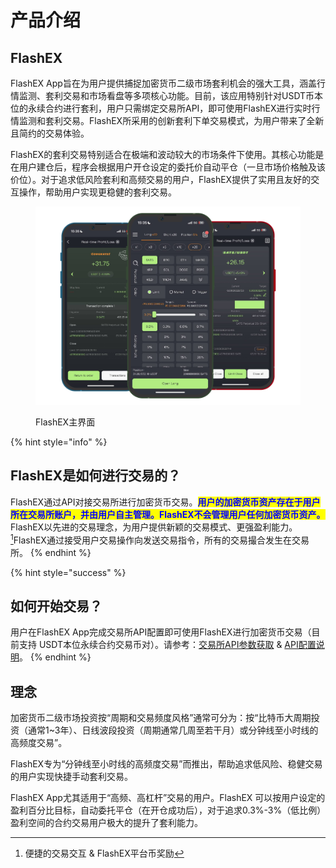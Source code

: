 # 产品介绍

## FlashEX

FlashEX App旨在为用户提供捕捉加密货币二级市场套利机会的强大工具，涵盖行情监测、套利交易和市场看盘等多项核心功能。目前，该应用特别针对USDT币本位的永续合约进行套利，用户只需绑定交易所API，即可使用FlashEX进行实时行情监测和套利交易。FlashEX所采用的创新套利下单交易模式，为用户带来了全新且简约的交易体验。

FlashEX的套利交易特别适合在极端和波动较大的市场条件下使用。其核心功能是在用户建仓后，程序会根据用户开仓设定的委托价自动平仓（一旦市场价格触及该价位）。对于追求低风险套利和高频交易的用户，FlashEX提供了实用且友好的交互操作，帮助用户实现更稳健的套利交易。

<figure><img src=".gitbook/assets/Group 47322.png" alt=""><figcaption><p>FlashEX主界面</p></figcaption></figure>

{% hint style="info" %}
## FlashEX是如何进行交易的？

FlashEX通过API对接交易所进行加密货币交易。<mark style="color:blue;">**用户的加密货币资产存在于用户所在交易所账户，并由用户自主管理。FlashEX不会管理用户任何加密货币资产。**</mark>FlashEX以先进的交易理念，为用户提供新颖的交易模式、更强盈利能力。[^1]FlashEX通过接受用户交易操作向发送交易指令，所有的交易撮合发生在交易所。
{% endhint %}

{% hint style="success" %}
## 如何开始交易？

用户在FlashEX App完成交易所API配置即可使用FlashEX进行加密货币交易（目前支持 USDT本位永续合约交易币对）。请参考：[交易所API参数获取](bitrader-shi-yong-jiao-cheng/api-setting/api1.md) & [API配置说明](bitrader-shi-yong-jiao-cheng/api-setting/api2.md#bitrader-api-pei-zhi)。
{% endhint %}

## 理念

加密货币二级市场投资按“周期和交易频度风格”通常可分为：按“比特币大周期投资（通常1\~3年）、日线波段投资（周期通常几周至若干月）或分钟线至小时线的高频度交易”。

FlashEX专为“分钟线至小时线的高频度交易”而推出，帮助追求低风险、稳健交易的用户实现快捷手动套利交易。

FlashEX App尤其适用于“高频、高杠杆”交易的用户。FlashEX 可以按用户设定的盈利百分比目标，自动委托平仓（在开仓成功后），对于追求0.3%-3%（低比例）盈利空间的合约交易用户极大的提升了套利能力。

[^1]: 便捷的交易交互 & FlashEX平台币奖励
